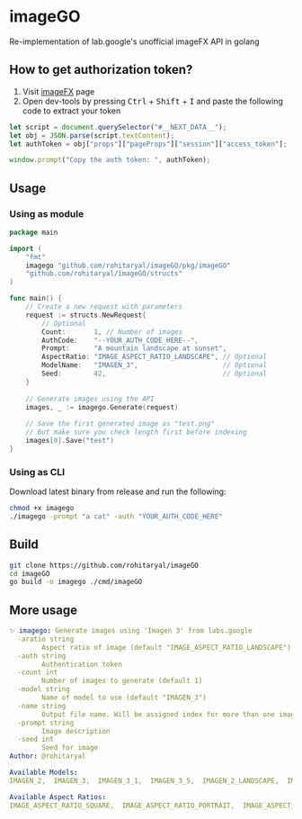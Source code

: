 # imageGO
Re-implementation of lab.google's unofficial imageFX API in golang

## How to get authorization token?
1. Visit [imageFX](https://labs.google/fx/tools/image-fx) page
2. Open dev-tools by pressing <kbd>Ctrl</kbd> + <kbd>Shift</kbd> + <kbd>I</kbd> and paste the following code to extract your token

```javascript
let script = document.querySelector("#__NEXT_DATA__");
let obj = JSON.parse(script.textContent);
let authToken = obj["props"]["pageProps"]["session"]["access_token"];

window.prompt("Copy the auth token: ", authToken);
```

## Usage
### Using as module
```go
package main

import (
	"fmt"
	imagego "github.com/rohitaryal/imageGO/pkg/imageGO"
	"github.com/rohitaryal/imageGO/structs"
)

func main() {
	// Create a new request with parameters
	request := structs.NewRequest{
        // Optional
		Count:       1, // Number of images
		AuthCode:    "--YOUR_AUTH_CODE_HERE--",   
		Prompt:      "A mountain landscape at sunset",
		AspectRatio: "IMAGE_ASPECT_RATIO_LANDSCAPE", // Optional
		ModelName:   "IMAGEN_3",                     // Optional
		Seed:        42,                             // Optional
	}
	
	// Generate images using the API
	images, _ := imagego.Generate(request)
	
	// Save the first generated image as "test.png"
    // But make sure you check length first before indexing
	images[0].Save("test")
}
```

### Using as CLI
Download latest binary from release and run the following:
```bash
chmod +x imagego
./imagego -prompt "a cat" -auth "YOUR_AUTH_CODE_HERE"
```

## Build

```bash
git clone https://github.com/rohitaryal/imageGO
cd imageGO
go build -o imagego ./cmd/imageGO
```

## More usage
```yaml
✨ imagego: Generate images using 'Imagen 3' from labs.google
  -aratio string
    	Aspect ratio of image (default "IMAGE_ASPECT_RATIO_LANDSCAPE")
  -auth string
    	Authentication token
  -count int
    	Number of images to generate (default 1)
  -model string
    	Name of model to use (default "IMAGEN_3")
  -name string
    	Output file name. Will be assigned index for more than one images. (default "image")
  -prompt string
    	Image description
  -seed int
    	Seed for image
Author: @rohitaryal

Available Models:
IMAGEN_2,  IMAGEN_3,  IMAGEN_3_1,  IMAGEN_3_5,  IMAGEN_2_LANDSCAPE,  IMAGEN_3_PORTRAIT,  IMAGEN_3_LANDSCAPE,  IMAGEN_3_PORTRAIT_THREE_FOUR,  IMAGEN_3_LANDSCAPE_FOUR_THREE,  IMAGE_MODEL_NAME_UNSPECIFIED

Available Aspect Ratios:
IMAGE_ASPECT_RATIO_SQUARE,  IMAGE_ASPECT_RATIO_PORTRAIT,  IMAGE_ASPECT_RATIO_LANDSCAPE,  IMAGE_ASPECT_RATIO_UNSPECIFIED,  IMAGE_ASPECT_RATIO_LANDSCAPE_FOUR_THREE,  IMAGE_ASPECT_RATIO_PORTRAIT_THREE_FOUR
```